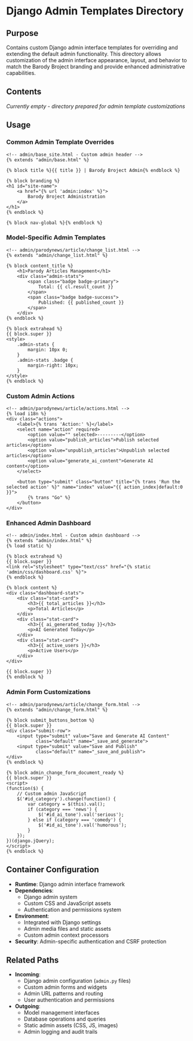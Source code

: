 
# Django Admin Templates Directory

## Purpose
Contains custom Django admin interface templates for overriding and extending the default admin functionality. This directory allows customization of the admin interface appearance, layout, and behavior to match the Barody Broject branding and provide enhanced administrative capabilities.

## Contents
*Currently empty - directory prepared for admin template customizations*

## Usage

### Common Admin Template Overrides
```django
<!-- admin/base_site.html - Custom admin header -->
{% extends "admin/base.html" %}

{% block title %}{{ title }} | Barody Broject Admin{% endblock %}

{% block branding %}
<h1 id="site-name">
    <a href="{% url 'admin:index' %}">
        Barody Broject Administration
    </a>
</h1>
{% endblock %}

{% block nav-global %}{% endblock %}
```

### Model-Specific Admin Templates
```django
<!-- admin/parodynews/article/change_list.html -->
{% extends "admin/change_list.html" %}

{% block content_title %}
    <h1>Parody Articles Management</h1>
    <div class="admin-stats">
        <span class="badge badge-primary">
            Total: {{ cl.result_count }}
        </span>
        <span class="badge badge-success">
            Published: {{ published_count }}
        </span>
    </div>
{% endblock %}

{% block extrahead %}
{{ block.super }}
<style>
    .admin-stats {
        margin: 10px 0;
    }
    .admin-stats .badge {
        margin-right: 10px;
    }
</style>
{% endblock %}
```

### Custom Admin Actions
```django
<!-- admin/parodynews/article/actions.html -->
{% load i18n %}
<div class="actions">
    <label>{% trans 'Action:' %}</label>
    <select name="action" required>
        <option value="" selected>---------</option>
        <option value="publish_articles">Publish selected articles</option>
        <option value="unpublish_articles">Unpublish selected articles</option>
        <option value="generate_ai_content">Generate AI content</option>
    </select>
    
    <button type="submit" class="button" title="{% trans 'Run the selected action' %}" name="index" value="{{ action_index|default:0 }}">
        {% trans "Go" %}
    </button>
</div>
```

### Enhanced Admin Dashboard
```django
<!-- admin/index.html - Custom admin dashboard -->
{% extends "admin/index.html" %}
{% load static %}

{% block extrahead %}
{{ block.super }}
<link rel="stylesheet" type="text/css" href="{% static 'admin/css/dashboard.css' %}">
{% endblock %}

{% block content %}
<div class="dashboard-stats">
    <div class="stat-card">
        <h3>{{ total_articles }}</h3>
        <p>Total Articles</p>
    </div>
    <div class="stat-card">
        <h3>{{ ai_generated_today }}</h3>
        <p>AI Generated Today</p>
    </div>
    <div class="stat-card">
        <h3>{{ active_users }}</h3>
        <p>Active Users</p>
    </div>
</div>

{{ block.super }}
{% endblock %}
```

### Admin Form Customizations
```django
<!-- admin/parodynews/article/change_form.html -->
{% extends "admin/change_form.html" %}

{% block submit_buttons_bottom %}
{{ block.super }}
<div class="submit-row">
    <input type="submit" value="Save and Generate AI Content" 
           class="default" name="_save_and_generate">
    <input type="submit" value="Save and Publish" 
           class="default" name="_save_and_publish">
</div>
{% endblock %}

{% block admin_change_form_document_ready %}
{{ block.super }}
<script>
(function($) {
    // Custom admin JavaScript
    $('#id_category').change(function() {
        var category = $(this).val();
        if (category === 'news') {
            $('#id_ai_tone').val('serious');
        } else if (category === 'comedy') {
            $('#id_ai_tone').val('humorous');
        }
    });
})(django.jQuery);
</script>
{% endblock %}
```

## Container Configuration
- **Runtime**: Django admin interface framework
- **Dependencies**: 
  - Django admin system
  - Custom CSS and JavaScript assets
  - Authentication and permissions system
- **Environment**: 
  - Integrated with Django settings
  - Admin media files and static assets
  - Custom admin context processors
- **Security**: Admin-specific authentication and CSRF protection

## Related Paths
- **Incoming**: 
  - Django admin configuration (`admin.py` files)
  - Custom admin forms and widgets
  - Admin URL patterns and routing
  - User authentication and permissions
- **Outgoing**: 
  - Model management interfaces
  - Database operations and queries
  - Static admin assets (CSS, JS, images)
  - Admin logging and audit trails
